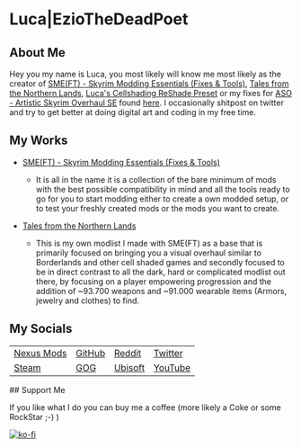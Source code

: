 # Luca|EzioTheDeadPoet

## About Me

Hey you my name is Luca, you most likely will know me most likely as the creator of [SME(FT) - Skyrim Modding Essentials (Fixes & Tools)](https://eziothedeadpoet.github.io/SME-FT-/), [Tales from the Northern Lands](https://eziothedeadpoet.github.io/Tales-from-the-Northern-Lands/), [Luca's Cellshading ReShade Preset](https://www.nexusmods.com/skyrimspecialedition/mods/40578) or my fixes for [ASO - Artistic Skyrim Overhaul SE](https://www.nexusmods.com/skyrimspecialedition/mods/9111) found [here](https://www.nexusmods.com/users/42051055?tab=user+files). I occasionally shitpost on twitter and try to get better at doing digital art and coding in my free time.

## My Works

- [SME(FT) - Skyrim Modding Essentials (Fixes & Tools)](https://eziothedeadpoet.github.io/SME-FT-/)
  - It is all in the name it is a collection of the bare minimum of mods with the best possible compatibility in mind and all the tools ready to go for you to start modding either to create a own modded setup, or to test your freshly created mods or the mods you want to create.

- [Tales from the Northern Lands](https://eziothedeadpoet.github.io/Tales-from-the-Northern-Lands/)
  - This is my own modlist I made with SME(FT) as a base that is primarily focused on bringing you a visual overhaul similar to Borderlands and other cell shaded games and secondly focused to be in direct contrast to all the dark, hard or complicated modlist out there, by focusing on a player empowering progression and the addition of ~93.700 weapons and ~91.000 wearable items (Armors, jewelry and clothes) to find.

## My Socials
<!-- markdownlint-disable MD033 -->
<table class="socials">
    <tr>
        <td><a class="buttons" href="https://www.nexusmods.com/users/42051055">Nexus Mods</a></td>
        <td><a class="buttons" href="https://github.com/EzioTheDeadPoet">GitHub</a></td>
        <td><a class="buttons" href="https://www.reddit.com/user/EzioTheDeadPoet">Reddit</a></td>
        <td><a class="buttons" href="https://twitter.com/eziothedeadpoet">Twitter</a></td>
    </tr>
    <tr>
        <td><a class="buttons" href="https://steamcommunity.com/id/EzioTheDeadPoet/">Steam</a></td>
        <td><a class="buttons" href="https://www.gog.com/u/EzioTheDeadPoet">GOG</a></td>
        <td><a class="buttons" href="https://ubisoftconnect.com/en-US/profile/Sw33tChiliSauce">Ubisoft</a></td>
        <td><a class="buttons" href="https://www.youtube.com/channel/UCJ7aCKDsa8CYbPaghfTcQ9Q">YouTube</a></td>
    </tr>
</table>
<!-- markdownlint-enable MD033 -->
## Support Me

If you like what I do you can buy me a coffee (more likely a Coke or some RockStar ;-) )

[![ko-fi](https://www.ko-fi.com/img/githubbutton_sm.svg)](https://ko-fi.com/L4L12PVW6)
